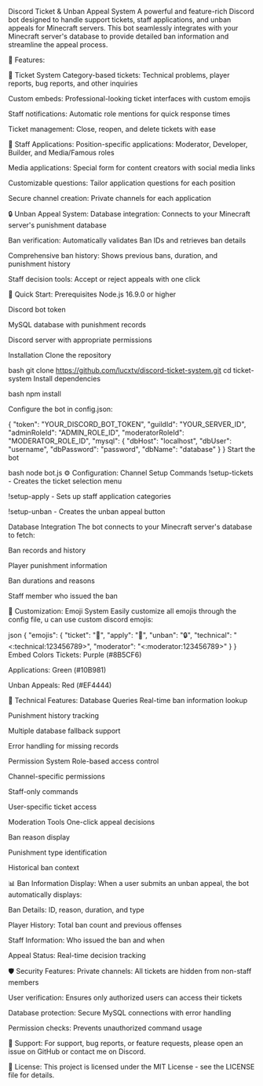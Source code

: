 Discord Ticket & Unban Appeal System
A powerful and feature-rich Discord bot designed to handle support tickets, staff applications, and unban appeals for Minecraft servers. This bot seamlessly integrates with your Minecraft server's database to provide detailed ban information and streamline the appeal process.

🎯 Features:

🎫 Ticket System
Category-based tickets: Technical problems, player reports, bug reports, and other inquiries

Custom embeds: Professional-looking ticket interfaces with custom emojis

Staff notifications: Automatic role mentions for quick response times

Ticket management: Close, reopen, and delete tickets with ease

📝 Staff Applications:
Position-specific applications: Moderator, Developer, Builder, and Media/Famous roles

Media applications: Special form for content creators with social media links

Customizable questions: Tailor application questions for each position

Secure channel creation: Private channels for each application

🔒 Unban Appeal System:
Database integration: Connects to your Minecraft server's punishment database

Ban verification: Automatically validates Ban IDs and retrieves ban details

Comprehensive ban history: Shows previous bans, duration, and punishment history

Staff decision tools: Accept or reject appeals with one click

🚀 Quick Start:
Prerequisites
Node.js 16.9.0 or higher

Discord bot token

MySQL database with punishment records

Discord server with appropriate permissions

Installation
Clone the repository

bash
git clone https://github.com/lucxtv/discord-ticket-system.git
cd ticket-system
Install dependencies

bash
npm install

Configure the bot in config.json:

{
"token": "YOUR_DISCORD_BOT_TOKEN",
"guildId": "YOUR_SERVER_ID",
"adminRoleId": "ADMIN_ROLE_ID",
"moderatorRoleId": "MODERATOR_ROLE_ID",
"mysql": {
"dbHost": "localhost",
"dbUser": "username",
"dbPassword": "password",
"dbName": "database"
}
}
Start the bot

bash
node bot.js
⚙️ Configuration:
Channel Setup Commands
!setup-tickets - Creates the ticket selection menu

!setup-apply - Sets up staff application categories

!setup-unban - Creates the unban appeal button

Database Integration
The bot connects to your Minecraft server's database to fetch:

Ban records and history

Player punishment information

Ban durations and reasons

Staff member who issued the ban

🎨 Customization:
Emoji System
Easily customize all emojis through the config file, u can use custom discord emojis:

json
{
"emojis": {
"ticket": "🎫",
"apply": "📝",
"unban": "🔒",
"technical": "<:technical:123456789>",
"moderator": "<:moderator:123456789>"
}
}
Embed Colors
Tickets: Purple (#8B5CF6)

Applications: Green (#10B981)

Unban Appeals: Red (#EF4444)

🔧 Technical Features:
Database Queries
Real-time ban information lookup

Punishment history tracking

Multiple database fallback support

Error handling for missing records

Permission System
Role-based access control

Channel-specific permissions

Staff-only commands

User-specific ticket access

Moderation Tools
One-click appeal decisions

Ban reason display

Punishment type identification

Historical ban context

📊 Ban Information Display:
When a user submits an unban appeal, the bot automatically displays:

Ban Details: ID, reason, duration, and type

Player History: Total ban count and previous offenses

Staff Information: Who issued the ban and when

Appeal Status: Real-time decision tracking

🛡️ Security Features:
Private channels: All tickets are hidden from non-staff members

User verification: Ensures only authorized users can access their tickets

Database protection: Secure MySQL connections with error handling

Permission checks: Prevents unauthorized command usage

🤝 Support:
For support, bug reports, or feature requests, please open an issue on GitHub or contact me on Discord.

📄 License:
This project is licensed under the MIT License - see the LICENSE file for details.
